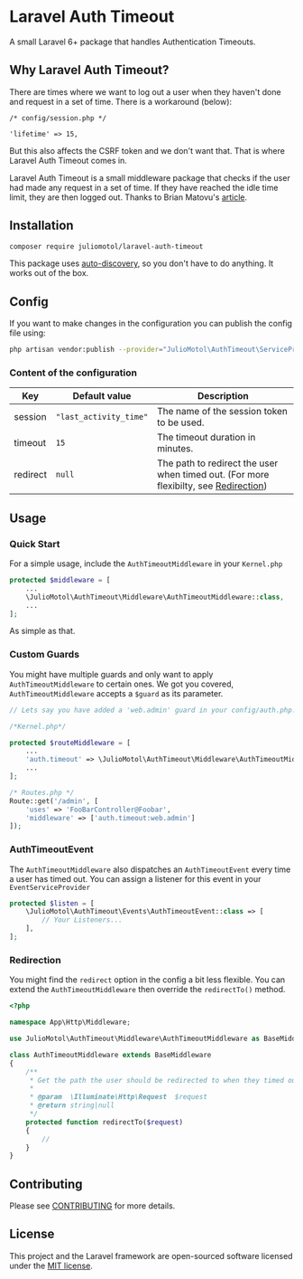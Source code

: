 # Laravel Auth Timeout

A small Laravel 6+ package that handles Authentication Timeouts.

## Why Laravel Auth Timeout?

There are times where we want to log out a user when they haven't done and request in a set of time. There is a workaround (below):

    /* config/session.php */

    'lifetime' => 15,

But this also affects the CSRF token and we don't want that. That is where Laravel Auth Timeout comes in.

Laravel Auth Timeout is a small middleware package that checks if the user had made any request in a set of time. If they have reached the idle time limit, they are then logged out. Thanks to Brian Matovu's [article](http://bmatovu.com/laravel-session-timeout-auto-logout/).

## Installation

```sh
composer require juliomotol/laravel-auth-timeout
```

This package uses [auto-discovery](https://laravel.com/docs/5.5/packages#package-discovery), so you don't have to do anything. It works out of the box.

## Config

If you want to make changes in the configuration you can publish the config file using:

```sh
php artisan vendor:publish --provider="JulioMotol\AuthTimeout\ServiceProvider"
```

### Content of the configuration

| Key      | Default value          | Description                                                                                         |
| -------- | ---------------------- | --------------------------------------------------------------------------------------------------- |
| session  | `"last_activity_time"` | The name of the session token to be used.                                                           |
| timeout  | `15`                   | The timeout duration in minutes.                                                                    |
| redirect | `null`                 | The path to redirect the user when timed out. (For more flexibilty, see [Redirection](#redirection))|

## Usage

### Quick Start

For a simple usage, include the `AuthTimeoutMiddleware` in your `Kernel.php`

```php
protected $middleware = [
    ...
    \JulioMotol\AuthTimeout\Middleware\AuthTimeoutMiddleware::class,
    ...
];
```

As simple as that.

### Custom Guards

You might have multiple guards and only want to apply `AuthTimeoutMiddleware` to certain ones. We got you covered, `AuthTimeoutMiddleware` accepts a `$guard` as its parameter.

```php
// Lets say you have added a 'web.admin' guard in your config/auth.php...

/*Kernel.php*/

protected $routeMiddleware = [
    ...
    'auth.timeout' => \JulioMotol\AuthTimeout\Middleware\AuthTimeoutMiddleware::class,
    ...
];

/* Routes.php */
Route::get('/admin', [
    'uses' => 'FooBarController@Foobar',
    'middleware' => ['auth.timeout:web.admin']
]);
```

### AuthTimeoutEvent

The `AuthTimeoutMiddleware` also dispatches an `AuthTimeoutEvent` every time a user has timed out. You can assign a listener for this event in your `EventServiceProvider`

```php
protected $listen = [
    \JulioMotol\AuthTimeout\Events\AuthTimeoutEvent::class => [
        // Your Listeners...
    ],
];
```

### Redirection

You might find the `redirect` option in the config a bit less flexible. You can extend the `AuthTimeoutMiddleware` then override the `redirectTo()` method.

```php
<?php

namespace App\Http\Middleware;

use JulioMotol\AuthTimeout\Middleware\AuthTimeoutMiddleware as BaseMiddleware;

class AuthTimeoutMiddleware extends BaseMiddleware
{
    /**
     * Get the path the user should be redirected to when they timed out.
     *
     * @param  \Illuminate\Http\Request  $request
     * @return string|null
     */
    protected function redirectTo($request)
    {
        //
    }
}
```

## Contributing

Please see [CONTRIBUTING](CONTRIBUTING.md) for more details.

## License

This project and the Laravel framework are open-sourced software licensed under the [MIT license](http://opensource.org/licenses/MIT).

